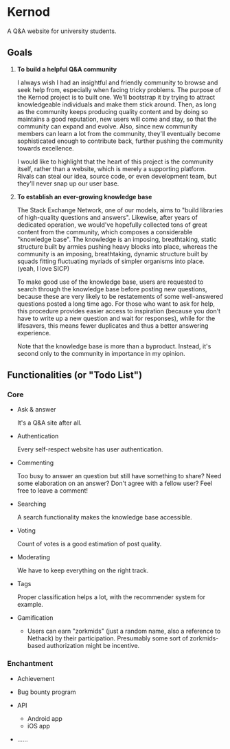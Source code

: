 # Kernod

A Q&A website for university students.



## Goals


1. **To build a helpful Q&A community**

   I always wish I had an insightful and friendly community to browse and seek help from, especially when facing tricky problems. The purpose of the Kernod project is to built one. We'll bootstrap it by trying to attract knowledgeable individuals and make them stick around. Then, as long as the community keeps producing quality content and by doing so maintains a good reputation, new users will come and stay, so that the community can expand and evolve. Also, since new community members can learn a lot from the community, they'll eventually become sophisticated enough to contribute back, further pushing the community towards excellence.
   
   I would like to highlight that the heart of this project is the community itself, rather than a website, which is merely a supporting platform. Rivals can steal our idea, source code, or even development team, but they'll never snap up our user base.


2. **To establish an ever-growing knowledge base**

   The Stack Exchange Network, one of our models, aims to "build libraries of high-quality questions and answers". Likewise, after years of dedicated operation, we would've hopefully collected tons of great content from the community, which composes a considerable "knowledge base". The knowledge is an imposing, breathtaking, static structure built by armies pushing heavy blocks into place, whereas the community is an imposing, breathtaking, dynamic structure built by squads fitting fluctuating myriads of simpler organisms into place. (yeah, I love SICP)
   
   To make good use of the knowledge base, users are requested to search through the knowledge base before posting new questions, because these are very likely to be restatements of some well-answered questions posted a long time ago. For those who want to ask for help, this procedure provides easier access to inspiration (because you don't have to write up a new question and wait for responses), while for the lifesavers, this means fewer duplicates and thus a better answering experience.
   
    Note that the knowledge base is more than a byproduct. Instead, it's second only to the community in importance in my opinion.



## Functionalities (or "Todo List")


### Core

  
+ Ask & answer

  It's a Q&A site after all.

+ Authentication

  Every self-respect website has user authentication.
  
+ Commenting

  Too busy to answer an question but still have something to share? Need some elaboration on an answer? Don't agree with a fellow user? Feel free to leave a comment!
    
+ Searching

  A search functionality makes the knowledge base accessible.

+ Voting

  Count of votes is a good estimation of post quality.

+ Moderating

  We have to keep everything on the right track.
  
+ Tags

  Proper classification helps a lot, with the recommender system for example.
  
+ Gamification

  + Users can earn "zorkmids" (just a random name, also a reference to Nethack) by their participation. Presumably some sort of zorkmids-based authorization might be incentive.
  

### Enchantment


+ Achievement
  
+ Bug bounty program
  
+ API
  
  + Android app
  + iOS app

+ ......
